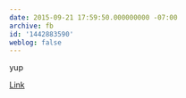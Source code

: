 ```yaml
---
date: 2015-09-21 17:59:50.000000000 -07:00
archive: fb
id: '1442883590'
weblog: false
---
```


yup 

[Link](https://twitter.com/counternotions/status/645598372166893568)
